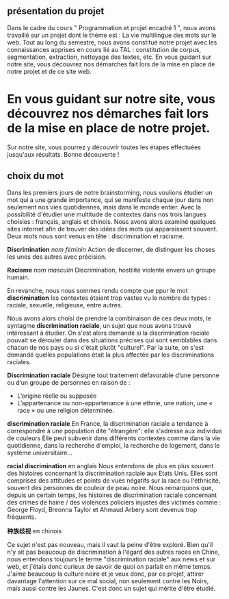 ## présentation du projet

Dans le cadre du cours " Programmation et projet encadré 1 ", nous avons travaillé sur un projet dont le thème est : La vie multilingue des mots sur le web. Tout au long du semestre, nous avons constitué notre projet avec les connaissances apprises en cours lié au TAL : constitution de corpus, segmentation, extraction, nettoyage des textes, etc. En vous guidant sur notre site, vous découvrez nos démarches fait lors de la mise en place de notre projet et de ce site web.

En vous guidant sur notre site, vous découvrez nos démarches fait lors de la mise en place de notre projet.
=
Sur notre site, vous pourrez y découvrir toutes les étapes effectuées jusqu'aux résultats. Bonne découverte !

## choix du mot

Dans les premiers jours de notre brainstorming, nous voulions étudier un mot qui a une grande importance, qui se manifeste chaque jour dans non seulement nos vies quotidiennes, mais dans le monde entier. Avec la possibilité d'étudier une multitude de contextes dans nos trois langues choisies : français, anglais et chinois. Nous avons alors examiné quelques sites internet afin de trouver des idées des mots qui apparaissent souvent. Deux mots nous sont venus en tête : discrimination et racisme.

**Discrimination** *nom féminin*
Action de discerner, de distinguer les choses les unes des autres avec précision.

**Racisme** *nom masculin*
Discrimination, hostilité violente envers un groupe humain.

En revanche, nous nous sommes rendu compte que ppur le mot **discrimination** les contextes étaient trop vastes vu le nombre de types : raciale, sexuelle, religieuse, entre autres.

Nous avons alors choisi de prendre la combinaison de ces deux mots, le syntagme **discrimination raciale**, un sujet que nous avons trouvé intéressant à étudier. On s'est alors demandé si la discrimination raciale pouvait se dérouler dans des situations précises qui sont semblables dans chacun de nos pays ou si c'était plutôt "culturel". Par la suite, on s'est demandé quelles populations était la plus affectée par les discriminations raciales.

**Discrimination raciale**
Désigne tout traitement défavorable d’une personne ou d’un groupe de personnes en raison de :
- L’origine réelle ou supposée
- L’appartenance ou non-appartenance à une ethnie, une nation, une « race » ou une religion déterminée.



 **discrimination raciale**
 En France, la discrimination raciale a tendance à correspondre à une population dite "étrangère": elle s'adresse aux individus de couleurs Elle peut subvenir dans différents contextes comme dans la vie quotidienne, dans la recherche d'emploi, la recherche de logement, dans le système universitaire...

 **racial discrimination** en anglais
Nous entendons de plus en plus souvent des histoires concernant la discrimination raciale aux Etats Unis. Elles sont comprises des attitudes et points de vues négatifs sur la race ou l'éthnicité, souvent des personnes de couleur de peau noire. Nous remarquons que, depuis un certain temps, les histoires de discrimination raciale concernant des crimes de haine / des violences policiers injustes des victimes comme : George Floyd, Breonna Taylor et Ahmaud Arbery sont devenus trop fréquents.

 **种族歧视** en chinois

Ce sujet n'est pas nouveau, mais il vaut la peine d'être exploré. Bien qu'il n'y ait pas beaucoup de discrimination à l'égard des autres races en Chine, nous entendons toujours le terme "discrimination raciale" aux news et sur web, et j'étais donc curieux de savoir de quoi on parlait en même temps. J'aime beaucoup la culture noire et je veux donc, par ce projet, attirer davantage l'attention sur ce mal social, non seulement contre les Noirs, mais aussi contre les Jaunes. C'est donc un sujet qui mérite d'être étudié.
